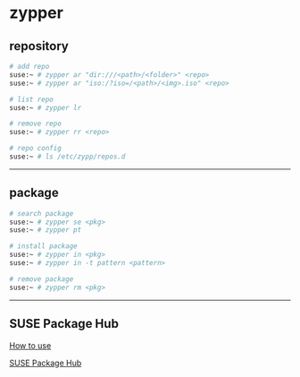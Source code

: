 # zypper


## repository

```bash
# add repo
suse:~ # zypper ar "dir:///<path>/<folder>" <repo>
suse:~ # zypper ar "iso:/?iso=/<path>/<img>.iso" <repo>

# list repo
suse:~ # zypper lr

# remove repo
suse:~ # zypper rr <repo>

# repo config
suse:~ # ls /etc/zypp/repos.d
```


---

## package

```bash
# search package
suse:~ # zypper se <pkg>
suse:~ # zypper pt

# install package
suse:~ # zypper in <pkg>
suse:~ # zypper in -t pattern <pattern>

# remove package
suse:~ # zypper rm <pkg>
```

---

## SUSE Package Hub

[How to use](https://packagehub.suse.com/how-to-use/)

[SUSE Package Hub](https://packagehub.suse.com/)
